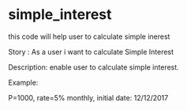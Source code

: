 # simple_interest
this code will help user to calculate simple inerest


Story : As a user i want to calculate Simple Interest

Description:
enable user to calculate simple interest.

Example:

P=1000,
rate=5% monthly,
initial date: 12/12/2017



